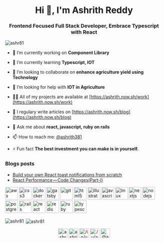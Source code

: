 <h1 align="center">Hi 👋, I'm Ashrith Reddy</h1>
<h3 align="center">Frontend Focused Full Stack Developer, Embrace Typescript with React</h3>

<p align="left"> <img src="https://komarev.com/ghpvc/?username=ashr81" alt="ashr81" /> </p>

- 🔭 I’m currently working on **Component Library**

- 🌱 I’m currently learning **Typescript, IOT**

- 👯 I’m looking to collaborate on **enhance agriculture yield using Technology**

- 🤝 I’m looking for help with **IOT in Agriculture**

- 👨‍💻 All of my projects are available at [https://ashrith.now.sh/work](https://ashrith.now.sh/work)

- 📝 I regulary write articles on [https://ashrith.now.sh/blog](https://ashrith.now.sh/blog)

- 💬 Ask me about **react, javascript, ruby on rails**

- 📫 How to reach me: [@ashrith381](https://twitter.com/ashrith381)

- ⚡ Fun fact **The best investment you can make is in yourself.**

### Blogs posts
<!-- BLOG-POST-LIST:START -->
- [Build your own React toast notifications from scratch](https://medium.com/javascript-in-plain-english/build-your-own-react-toast-notifications-from-scratch-c5e67357da4d?source=rss-7c60b7db242e------2)
- [React Performance — Code Changes(Part-I)](https://medium.com/@ashr81/react-performance-code-changes-part-i-fc8f2fddb37?source=rss-7c60b7db242e------2)
<!-- BLOG-POST-LIST:END -->

<p align="left"><img src="https://devicons.github.io/devicon/devicon.git/icons/amazonwebservices/amazonwebservices-original-wordmark.svg" alt="aws" width="40" height="40"/> <img src="https://devicons.github.io/devicon/devicon.git/icons/css3/css3-original-wordmark.svg" alt="css3" width="40" height="40"/> <img src="https://devicons.github.io/devicon/devicon.git/icons/docker/docker-original-wordmark.svg" alt="docker" width="40" height="40"/> <img src="https://www.vectorlogo.zone/logos/gatsbyjs/gatsbyjs-icon.svg" alt="gatsby" width="40" height="40"/> <img src="https://www.vectorlogo.zone/logos/git-scm/git-scm-icon.svg" alt="git" width="40" height="40"/> <img src="https://devicons.github.io/devicon/devicon.git/icons/html5/html5-original-wordmark.svg" alt="html5" width="40" height="40"/> <img src="https://www.vectorlogo.zone/logos/adobe_illustrator/adobe_illustrator-icon.svg" alt="illustrator" width="40" height="40"/> <img src="https://devicons.github.io/devicon/devicon.git/icons/javascript/javascript-original.svg" alt="javascript" width="40" height="40"/> <img src="https://devicons.github.io/devicon/devicon.git/icons/linux/linux-original.svg" alt="linux" width="40" height="40"/> <img src="https://cdn.worldvectorlogo.com/logos/nextjs-3.svg" alt="nextjs" width="40" height="40"/> <img src="https://devicons.github.io/devicon/devicon.git/icons/nodejs/nodejs-original-wordmark.svg" alt="nodejs" width="40" height="40"/> <img src="https://devicons.github.io/devicon/devicon.git/icons/postgresql/postgresql-original-wordmark.svg" alt="postgresql" width="40" height="40"/> <img src="https://devicons.github.io/devicon/devicon.git/icons/rails/rails-original-wordmark.svg" alt="rails" width="40" height="40"/> <img src="https://devicons.github.io/devicon/devicon.git/icons/react/react-original-wordmark.svg" alt="react" width="40" height="40"/> <img src="https://devicons.github.io/devicon/devicon.git/icons/redis/redis-original-wordmark.svg" alt="redis" width="40" height="40"/> <img src="https://devicons.github.io/devicon/devicon.git/icons/ruby/ruby-original-wordmark.svg" alt="ruby" width="40" height="40"/> <img src="https://devicons.github.io/devicon/devicon.git/icons/typescript/typescript-original.svg" alt="typescript" width="40" height="40"/></p><p><img align="left" src="https://github-readme-stats.vercel.app/api/top-langs/?username=ashr81&layout=compact&hide=html" alt="ashr81" /></p>

<p>&nbsp;<img align="center" src="https://github-readme-stats.vercel.app/api?username=ashr81&show_icons=true" alt="ashr81" /></p>

<p align="center">
<a href="https://codepen.io/ashr81" target="blank"><img align="center" src="https://cdn.jsdelivr.net/npm/simple-icons@3.0.1/icons/codepen.svg" alt="ashr81" height="30" width="30" /></a>
<a href="https://twitter.com/ashrith381" target="blank"><img align="center" src="https://cdn.jsdelivr.net/npm/simple-icons@3.0.1/icons/twitter.svg" alt="ashrith381" height="30" width="30" /></a>
<a href="https://linkedin.com/in//in/vashrithreddy/" target="blank"><img align="center" src="https://cdn.jsdelivr.net/npm/simple-icons@3.0.1/icons/linkedin.svg" alt="/in/vashrithreddy/" height="30" width="30" /></a>
<a href="https://codesandbox.com//u/ashr81" target="blank"><img align="center" src="https://cdn.jsdelivr.net/npm/simple-icons@3.0.1/icons/codesandbox.svg" alt="/u/ashr81" height="30" width="30" /></a>
<a href="https://medium.com/@ashr81" target="blank"><img align="center" src="https://cdn.jsdelivr.net/npm/simple-icons@3.0.1/icons/medium.svg" alt="@ashr81" height="30" width="30" /></a>
</p>
